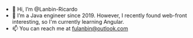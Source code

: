 - 👋 Hi, I’m @Lanbin-Ricardo
- 👀 I’m a Java engineer since 2019. However, I recently found web-front interesting, so I'm currently learning Angular.
- 📫 You can reach me at fulanbin@outlook.com

